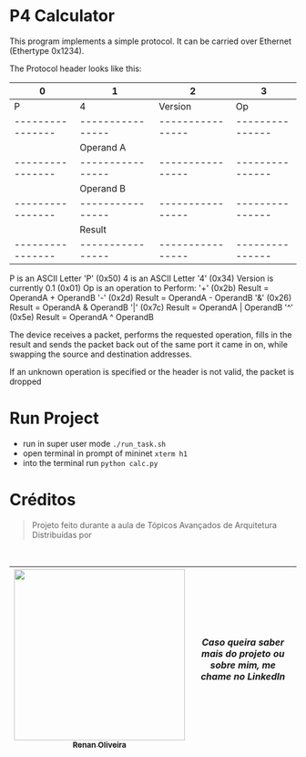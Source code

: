 # P4 Calculator
 
  This program implements a simple protocol. It can be carried over Ethernet
  (Ethertype 0x1234).
 
  The Protocol header looks like this:
 
  |       0        |        1       |          2     |         3     |
  |----------------|----------------|----------------|---------------|
  |      P         |       4        |     Version    |     Op        |
  |----------------|----------------|----------------|---------------|
  |                |             Operand A                           |
  |----------------|----------------|----------------|---------------|
  |                |             Operand B                           |
  |----------------|----------------|----------------|---------------|
  |                |             Result                              |
  |----------------|----------------|----------------|---------------|
 
  P is an ASCII Letter 'P' (0x50)
  4 is an ASCII Letter '4' (0x34)
  Version is currently 0.1 (0x01)
  Op is an operation to Perform:
    '+' (0x2b) Result = OperandA + OperandB
    '-' (0x2d) Result = OperandA - OperandB
    '&' (0x26) Result = OperandA & OperandB
    '|' (0x7c) Result = OperandA | OperandB
    '^' (0x5e) Result = OperandA ^ OperandB
 
  The device receives a packet, performs the requested operation, fills in the 
  result and sends the packet back out of the same port it came in on, while 
  swapping the source and destination addresses.
 
  If an unknown operation is specified or the header is not valid, the packet
  is dropped 

# Run Project

- run in super user mode
`./run_task.sh`
- open terminal in prompt of mininet
`xterm h1`
- into the terminal run
`python calc.py`



# Créditos
> Projeto feito durante a aula de Tópicos Avançados de Arquitetura Distribuídas por
  
<br /> 

<div > 

| [<img src="https://avatars.githubusercontent.com/u/48491038?v=4" width=300><br><sub> Renan Oliveira </sub>](https://www.linkedin.com/in/dev-renan/) | ***Caso queira saber mais do projeto ou sobre mim, me chame no LinkedIn*** | 
|---|---|

</div> 
  
<br /> 



